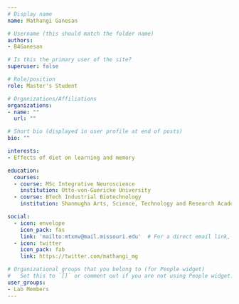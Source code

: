 ```yaml
---
# Display name
name: Mathangi Ganesan

# Username (this should match the folder name)
authors:
- B4Ganesan

# Is this the primary user of the site?
superuser: false

# Role/position
role: Master's Student

# Organizations/Affiliations
organizations:
- name: ""
  url: ""

# Short bio (displayed in user profile at end of posts)
bio: ""

interests:
- Effects of diet on learning and memory

education:
  courses:
  - course: MSc Integrative Neuroscience
    institution: Otto-von-Guericke University
  - course: BTech Industrial Biotechnology
    institution: Shanmugha Arts, Science, Technology and Research Academy

social:
  - icon: envelope
    icon_pack: fas
    link: 'mailto:mtxmv@mail.missouri.edu'  # For a direct email link, use "mailto:test@example.org".
  - icon: twitter
    icon_pack: fab
    link: https://twitter.com/mathangi_mg

# Organizational groups that you belong to (for People widget)
#   Set this to `[]` or comment out if you are not using People widget.
user_groups:
- Lab Members
---
```

